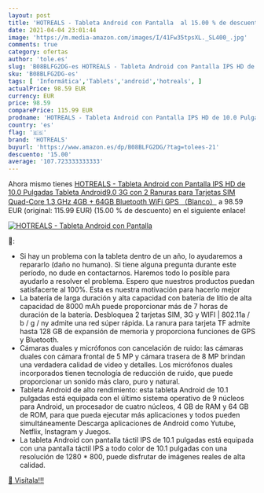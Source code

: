 ```yaml
---
layout: post
title: 'HOTREALS - Tableta Android con Pantalla  al 15.00 % de descuento'
date: 2021-04-04 23:01:44
image: 'https://m.media-amazon.com/images/I/41Fw35tpsXL._SL400_.jpg'
comments: true
category: ofertas
author: 'tole.es'
slug: 'B08BLFG2DG-es HOTREALS - Tableta Android con Pantalla IPS HD de 10.0...'
sku: 'B08BLFG2DG-es'
tags: [ 'Informática','Tablets','android','hotreals', ]
actualPrice: 98.59 EUR
currency: EUR
price: 98.59
comparePrice: 115.99 EUR
prodname: 'HOTREALS - Tableta Android con Pantalla IPS HD de 10.0 Pulgadas  Tableta Android9.0 3G con 2 Ranuras para Tarjetas SIM  Quad-Core  1.3 GHz  4GB + 64GB  Bluetooth  WiFi  GPS  （Blanco）'
country: 'es'
flag: '🇪🇸'
brand: 'HOTREALS'
buyurl: 'https://www.amazon.es/dp/B08BLFG2DG/?tag=tolees-21'
descuento: '15.00'
average: '107.723333333333'
---
```


Ahora mismo tienes [HOTREALS - Tableta Android con Pantalla IPS HD de 10.0 Pulgadas  Tableta Android9.0 3G con 2 Ranuras para Tarjetas SIM  Quad-Core  1.3 GHz  4GB + 64GB  Bluetooth  WiFi  GPS  （Blanco）](https://www.amazon.es/dp/B08BLFG2DG/?tag=tolees-21) a 98.59 EUR (original: 115.99 EUR) (15.00 %  de descuento) en el siguiente enlace!

[![HOTREALS - Tableta Android con Pantalla ](https://m.media-amazon.com/images/I/41Fw35tpsXL._SL400_.jpg)](https://www.amazon.es/dp/B08BLFG2DG/?tag=tolees-21)

🔎:

- Si hay un problema con la tableta dentro de un año, lo ayudaremos a repararlo (daño no humano). Si tiene alguna pregunta durante este período, no dude en contactarnos. Haremos todo lo posible para ayudarlo a resolver el problema. Espero que nuestros productos puedan satisfacerte al 100%. Esta es nuestra motivación para hacerlo mejor
- La batería de larga duración y alta capacidad con batería de litio de alta capacidad de 8000 mAh puede proporcionar más de 7 horas de duración de la batería. Desbloquea 2 tarjetas SIM, 3G y WIFI | 802.11a / b / g / ny admite una red súper rápida. La ranura para tarjeta TF admite hasta 128 GB de expansión de memoria y proporciona funciones de GPS y Bluetooth.
- Cámaras duales y micrófonos con cancelación de ruido: las cámaras duales con cámara frontal de 5 MP y cámara trasera de 8 MP brindan una verdadera calidad de video y detalles. Los micrófonos duales incorporados tienen tecnología de reducción de ruido, que puede proporcionar un sonido más claro, puro y natural.
- Tableta Android de alto rendimiento: esta tableta Android de 10.1 pulgadas está equipada con el último sistema operativo de 9 núcleos para Android, un procesador de cuatro núcleos, 4 GB de RAM y 64 GB de ROM, para que pueda ejecutar más aplicaciones y todos pueden simultáneamente Descarga aplicaciones de Android como Yutube, Netflix, Instagram y Juegos.
- La tableta Android con pantalla táctil IPS de 10.1 pulgadas está equipada con una pantalla táctil IPS a todo color de 10.1 pulgadas con una resolución de 1280 * 800, puede disfrutar de imágenes reales de alta calidad.

[🛒 Visítala!!!](https://www.amazon.es/dp/B08BLFG2DG/?tag=tolees-21)
